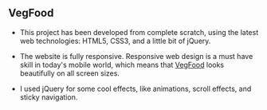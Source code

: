 ## VegFood

* This project has been developed from complete scratch, using the latest web technologies: HTML5, CSS3, and a little bit of jQuery.

* The website is fully responsive. Responsive web design is a must have skill in today's mobile world, which means that [VegFood](https://sorinscouse.github.io/VegFood/) looks beautifully on all screen sizes.

* I used jQuery for some cool effects, like animations, scroll effects, and sticky navigation.
